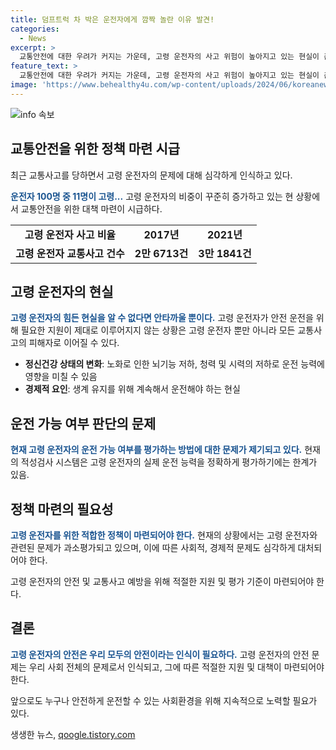 ```yaml
---
title: 덤프트럭 차 박은 운전자에게 깜짝 놀란 이유 발견!
categories:
  - News
excerpt: >
  교통안전에 대한 우려가 커지는 가운데, 고령 운전자의 사고 위험이 높아지고 있는 현실이 존재한다. 고령 운전자의 운전 가능 여부를 점검하기 위한 명확한 기준이 필요하며, 특히 사회 및 경제적인 측면을 고려하여야 한다. 현재의 적성검사로는 판단하기 어려운 점이 존재하고 있으며, 여기에는 안전 문제와 국민 모두의 이익을 고려해야 한다. 최근 60대 후반의 운전자가 관련된 교통사고로 사망자와 부상자가 발생한 사례도 있었다. 이러한 사고들은 고령 운전자의 운전능력 문제뿐만 아니라, 사회적 요인과 관련이 있다. 따라서 고령 운전자의 안전 및 교통사고 예방을 위해 더욱 신중한 판단이 필요하다.
feature_text: >
  교통안전에 대한 우려가 커지는 가운데, 고령 운전자의 사고 위험이 높아지고 있는 현실이 존재한다. 고령 운전자의 운전 가능 여부를 점검하기 위한 명확한 기준이 필요하며, 특히 사회 및 경제적인 측면을 고려하여야 한다. 현재의 적성검사로는 판단하기 어려운 점이 존재하고 있으며, 여기에는 안전 문제와 국민 모두의 이익을 고려해야 한다. 최근 60대 후반의 운전자가 관련된 교통사고로 사망자와 부상자가 발생한 사례도 있었다. 이러한 사고들은 고령 운전자의 운전능력 문제뿐만 아니라, 사회적 요인과 관련이 있다. 따라서 고령 운전자의 안전 및 교통사고 예방을 위해 더욱 신중한 판단이 필요하다.
image: 'https://www.behealthy4u.com/wp-content/uploads/2024/06/koreanews.jpg'
---
```


<p><img src="https://www.behealthy4u.com/wp-content/uploads/2024/06/koreanews.jpg" alt="info 속보" /></p>

<h2 data-ke-size="size26">교통안전을 위한 정책 마련 시급</h2>

<p data-ke-size="size16">최근 교통사고를 당하면서 고령 운전자의 문제에 대해 심각하게 인식하고 있다.</p>

<p data-ke-size="size16"><b><span style="color: #1a5490;">운전자 100명 중 11명이 고령...</span></b> 고령 운전자의 비중이 꾸준히 증가하고 있는 현 상황에서 교통안전을 위한 대책 마련이 시급하다.</p>

<table>
  <tbody>
    <tr>
      <td style="text-align: center; height: 17px;"><b>고령 운전자 사고 비율</b></td>
      <td style="text-align: center; height: 17px;"><b>2017년</b></td>
      <td style="text-align: center; height: 17px;"><b>2021년</b></td>
    </tr>
    <tr>
      <td style="text-align: center; height: 17px;"><b>고령 운전자 교통사고 건수</b></td>
      <td style="text-align: center; height: 17px;"><b>2만 6713건</b></td>
      <td style="text-align: center; height: 17px;"><b>3만 1841건</b></td>
    </tr>
  </tbody>
</table>

<h2 data-ke-size="size26">고령 운전자의 현실</h2>

<p data-ke-size="size16"><b><span style="color: #1a5490;">고령 운전자의 힘든 현실을 알 수 없다면 안타까울 뿐이다.</span></b> 고령 운전자가 안전 운전을 위해 필요한 지원이 제대로 이루어지지 않는 상황은 고령 운전자 뿐만 아니라 모든 교통사고의 피해자로 이어질 수 있다.</p>

<ul>
  <li><b>정신건강 상태의 변화</b>: 노화로 인한 뇌기능 저하, 청력 및 시력의 저하로 운전 능력에 영향을 미칠 수 있음</li>
  <li><b>경제적 요인</b>: 생계 유지를 위해 계속해서 운전해야 하는 현실</li>
</ul>

<h2 data-ke-size="size26">운전 가능 여부 판단의 문제</h2>

<p data-ke-size="size16"><b><span style="color: #1a5490;">현재 고령 운전자의 운전 가능 여부를 평가하는 방법에 대한 문제가 제기되고 있다.</span></b> 현재의 적성검사 시스템은 고령 운전자의 실제 운전 능력을 정확하게 평가하기에는 한계가 있음.</p>

<h2 data-ke-size="size26">정책 마련의 필요성</h2>

<p data-ke-size="size16"><b><span style="color: #1a5490;">고령 운전자를 위한 적합한 정책이 마련되어야 한다.</span></b> 현재의 상황에서는 고령 운전자와 관련된 문제가 과소평가되고 있으며, 이에 따른 사회적, 경제적 문제도 심각하게 대처되어야 한다.</p>

<p data-ke-size="size16">고령 운전자의 안전 및 교통사고 예방을 위해 적절한 지원 및 평가 기준이 마련되어야 한다.</p>

<h2 data-ke-size="size26">결론</h2>

<p data-ke-size="size16"><b><span style="color: #1a5490;">고령 운전자의 안전은 우리 모두의 안전이라는 인식이 필요하다.</span></b> 고령 운전자의 안전 문제는 우리 사회 전체의 문제로서 인식되고, 그에 따른 적절한 지원 및 대책이 마련되어야 한다.</p>

<p data-ke-size="size16">앞으로도 누구나 안전하게 운전할 수 있는 사회환경을 위해 지속적으로 노력할 필요가 있다.</p>
생생한 뉴스, <a href="https://qoogle.tistory.com" rel="dofollow">qoogle.tistory.com</a>


